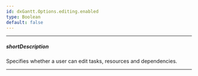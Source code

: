 ```yaml
---
id: dxGantt.Options.editing.enabled
type: Boolean
default: false
---
```

---
##### shortDescription
Specifies whether a user can edit tasks, resources and dependencies.

---
